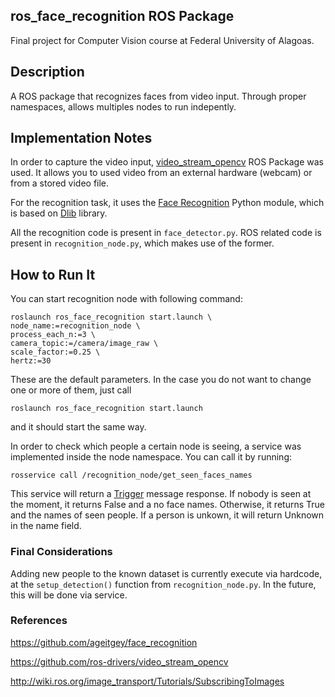 ## ros_face_recognition ROS Package

Final project for Computer Vision course at Federal University of Alagoas.

## Description

A ROS package that recognizes faces from video input. Through proper namespaces, allows multiples nodes to run indepently.

## Implementation Notes

In order to capture the video input, [video_stream_opencv](http://wiki.ros.org/video_stream_opencv) ROS Package was used. It allows you to used video from an external hardware (webcam) or from a stored video file.

For the recognition task, it uses the [Face Recognition](https://github.com/ageitgey/face_recognition) Python module, which is based on [Dlib](https://github.com/davisking/dlib) library.

All the recognition code is present in ```face_detector.py```. ROS related code is present in ```recognition_node.py```, which makes use of the former.

## How to Run It
You can start recognition node with following command:

```
roslaunch ros_face_recognition start.launch \
node_name:=recognition_node \
process_each_n:=3 \
camera_topic:=/camera/image_raw \
scale_factor:=0.25 \
hertz:=30
```

These are the default parameters. In the case you do not want to change one or more of them, just call

```
roslaunch ros_face_recognition start.launch
```

and it should start the same way.

In order to check which people a certain node is seeing, a service was implemented inside the node namespace. You can call it by running:

```
rosservice call /recognition_node/get_seen_faces_names
```

This service will return a [Trigger](http://docs.ros.org/kinetic/api/std_srvs/html/srv/Trigger.html) message response. If nobody is seen at the moment, it returns False and a no face names. Otherwise, it returns True and the names of seen people. If a person is unkown, it will return Unknown in the name field.


### Final Considerations

Adding new people to the known dataset is currently execute via hardcode, at the ```setup_detection()``` function from ```recognition_node.py```. In the future, this will be done via service.

### References

https://github.com/ageitgey/face_recognition

https://github.com/ros-drivers/video_stream_opencv

http://wiki.ros.org/image_transport/Tutorials/SubscribingToImages
